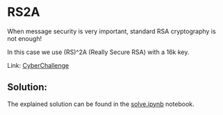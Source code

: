 # RS2A

When message security is very important, standard RSA cryptography is not enough!

In this case we use (RS)^2A (Really Secure RSA) with a 16k key.

Link: [CyberChallenge](https://cyberchallenge.it)

## Solution:

The explained solution can be found in the [solve.ipynb](solve.ipynb) notebook.
